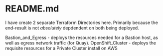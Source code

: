# README.md

I have create 2 separate Terraform Directories here.  Primarily because the end-result is not *absolutely* depdendent on both being deployed. 

Bastion_and_Egress - deploys the resources needed for a Bastion host, as well as egress network traffic (for Quay).
OpenShift_Cluster - deploys the requisite resources for a Private Cluster install on AWS

